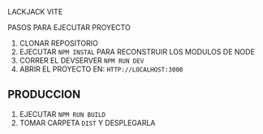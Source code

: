 LACKJACK VITE

PASOS PARA EJECUTAR PROYECTO

1. CLONAR REPOSITORIO
2. EJECUTAR ```NPM INSTAL``` PARA RECONSTRUIR LOS MODULOS DE NODE
3. CORRER EL DEVSERVER ```NPM RUN DEV```
4. ABRIR EL PROYECTO EN: ```HTTP://LOCALHOST:3000```


## PRODUCCION

1. EJECUTAR ```NPM RUN BUILD```
2. TOMAR CARPETA ```DIST``` Y DESPLEGARLA